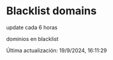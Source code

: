 # Blacklist domains

update cada 6 horas

dominios en blacklist

Última actualización: 19/9/2024, 16:11:29